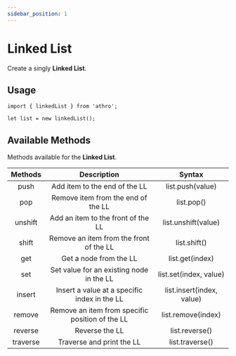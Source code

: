 ```yaml
---
sidebar_position: 1
---
```


# Linked List 

Create a singly **Linked List**.

## Usage

```tsx title="src/sample/linkedlist.ts"
import { linkedList } from 'athro';

let list = new linkedList();
```

## Available Methods
Methods available for the **Linked List**.


| Methods | Description  | Syntax  |
| :---:   | :-: | :-: |
| push | Add item to the end of the LL | list.push(value) |
| pop | Remove item from the end of the LL | list.pop() |
| unshift | Add an item to the front of the LL | list.unshift(value) |
| shift | Remove an item from the front of the LL | list.shift() |
| get | Get a node from the LL | list.get(index) |
| set | Set value for an existing node in the LL | list.set(index, value) |
| insert | Insert a value at a specific index in the LL | list.insert(index, value) |
| remove | Remove an item from specific position of the LL | list.remove(index) |
| reverse | Reverse the LL | list.reverse() |
| traverse | Traverse and print the LL | list.traverse() |


